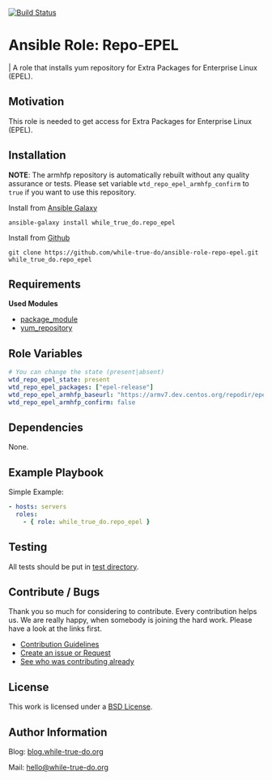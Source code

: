 [![Build Status](https://travis-ci.org/while-true-do/ansible-role-repo-epel.svg?branch=master)](https://travis-ci.org/while-true-do/ansible-role-repo-epel)

# Ansible Role: Repo-EPEL
| A role that installs yum repository for Extra Packages for Enterprise Linux (EPEL).

## Motivation

This role is needed to get access for Extra Packages for Enterprise Linux (EPEL).

## Installation

**NOTE**: The armhfp repository is automatically rebuilt without any quality assurance or tests. Please set variable `wtd_repo_epel_armhfp_confirm` to `true` if you want to use this repository.

Install from [Ansible Galaxy](https://galaxy.ansible.com/while_true_do.repo_epel)

```
ansible-galaxy install while_true_do.repo_epel
```

Install from [Github](https://github.com/while-true-do/ansible-role-repo-epel)

```
git clone https://github.com/while-true-do/ansible-role-repo-epel.git while_true_do.repo_epel
```

## Requirements

**Used Modules**

-   [package_module](https://docs.ansible.com/ansible/latest/modules/package_module.html)
-   [yum_repository](https://docs.ansible.com/ansible/latest/modules/yum_repository_module.html)

## Role Variables
```yaml
# You can change the state (present|absent)
wtd_repo_epel_state: present
wtd_repo_epel_packages: ["epel-release"]
wtd_repo_epel_armhfp_baseurl: "https://armv7.dev.centos.org/repodir/epel-pass-1/"
wtd_repo_epel_armhfp_confirm: false

```

## Dependencies

None.

## Example Playbook

Simple Example:

```yaml
- hosts: servers 
  roles:
    - { role: while_true_do.repo_epel }
```

## Testing

All tests should be put in [test directory](./tests/).

## Contribute / Bugs

Thank you so much for considering to contribute. Every contribution helps us.
We are really happy, when somebody is joining the hard work. Please have a look 
at the links first.

-   [Contribution Guidelines](./docs/CONTRIBUTING.md)
-   [Create an issue or Request](https://github.com/while-true-do/ansible-role-repo-epel/issues)
-   [See who was contributing already](https://github.com/while-true-do/ansible-role-repo-epel/graphs/contributors)

## License
This work is licensed under a [BSD License](https://opensource.org/licenses/BSD-3-Clause).

## Author Information

Blog: [blog.while-true-do.org](https://blog.while-true-do.org)

Mail: [hello@while-true-do.org](mailto:hello@while-true-do.org)

